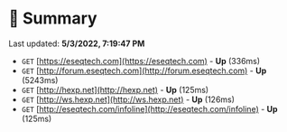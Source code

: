 # 📖 Summary
Last updated: **5/3/2022, 7:19:47 PM**

- `GET` [https://eseqtech.com](https://eseqtech.com) - **Up** (336ms)
- `GET` [http://forum.eseqtech.com](http://forum.eseqtech.com) - **Up** (5243ms)
- `GET` [http://hexp.net](http://hexp.net) - **Up** (125ms)
- `GET` [http://ws.hexp.net](http://ws.hexp.net) - **Up** (126ms)
- `GET` [http://eseqtech.com/infoline](http://eseqtech.com/infoline) - **Up** (125ms)
